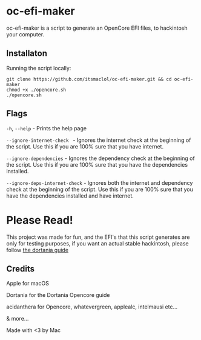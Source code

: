 # oc-efi-maker
oc-efi-maker is a script to generate an OpenCore EFI files, to hackintosh your computer.
## Installaton
Running the script locally:
```
git clone https://github.com/itsmaclol/oc-efi-maker.git && cd oc-efi-maker
chmod +x ./opencore.sh
./opencore.sh
```
## Flags
`-h`, `--help` - Prints the help page

`--ignore-internet-check ` - Ignores the internet check at the beginning of the script. Use this if you are 100% sure that you have internet.

`--ignore-dependencies` - Ignores the dependency check at the beginning of the script. Use this if you are 100% sure that you have the dependencies installed.

`--ignore-deps-internet-check` - Ignores both the internet and dependency check at the beginning of the script. Use this if you are 100% sure that you have the dependencies installed and have internet.

# Please Read!
This project was made for fun, and the EFI's that this script generates are only for testing purposes, if you want an actual stable hackintosh, please follow [the dortania guide](https://dortania.github.io/OpenCore-Install-Guide)

## Credits
Apple for macOS

Dortania for the Dortania Opencore guide

acidanthera for Opencore, whatevergreen, applealc, intelmausi etc...

& more...

Made with <3 by Mac
